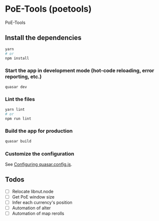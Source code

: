# PoE-Tools (poetools)

PoE-Tools

## Install the dependencies
```bash
yarn
# or
npm install
```

### Start the app in development mode (hot-code reloading, error reporting, etc.)
```bash
quasar dev
```


### Lint the files
```bash
yarn lint
# or
npm run lint
```



### Build the app for production
```bash
quasar build
```

### Customize the configuration
See [Configuring quasar.config.js](https://v2.quasar.dev/quasar-cli-vite/quasar-config-js).


## Todos

- [ ] Relocate libnut.node
- [ ] Get PoE window size
- [ ] Infer each currency's position
- [ ] Automation of alter
- [ ] Automation of map rerolls
